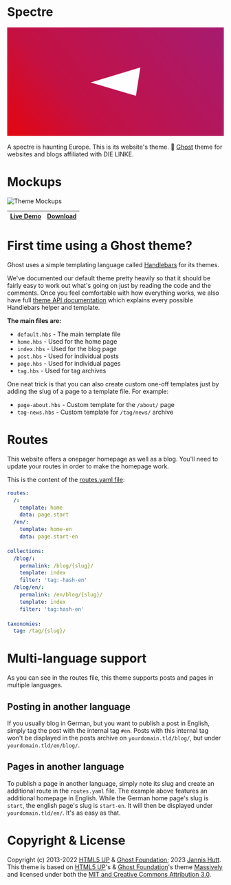 # Spectre

![Header Graphic](/assets/readme-header.png)

A spectre is haunting Europe. This is its website's theme. 👻 [Ghost](https://github.com/TryGhost/Ghost) theme for websites and blogs affiliated with DIE LINKE.


# Mockups
![Theme Mockups](/assets/mockups.png)

|[Live Demo](https://spectre.hutt.io/)|[Download](https://github.com/hutt/spectre/releases/)|
|---|---|


# First time using a Ghost theme?

Ghost uses a simple templating language called [Handlebars](http://handlebarsjs.com/) for its themes.

We've documented our default theme pretty heavily so that it should be fairly easy to work out what's going on just by reading the code and the comments. Once you feel comfortable with how everything works, we also have full [theme API documentation](https://themes.ghost.org) which explains every possible Handlebars helper and template.

**The main files are:**

- `default.hbs` - The main template file
- `home.hbs` - Used for the home page
- `index.hbs` - Used for the blog page
- `post.hbs` - Used for individual posts
- `page.hbs` - Used for individual pages
- `tag.hbs` - Used for tag archives

One neat trick is that you can also create custom one-off templates just by adding the slug of a page to a template file. For example:

- `page-about.hbs` - Custom template for the `/about/` page
- `tag-news.hbs` - Custom template for `/tag/news/` archive

# Routes

This website offers a onepager homepage as well as a blog. You'll need to update your routes in order to make the homepage work.

This is the content of the [routes.yaml file](routes.yaml):
```yaml
routes:
  /: 
    template: home
    data: page.start
  /en/:
    template: home-en
    data: page.start-en

collections:
  /blog/:
    permalink: /blog/{slug}/
    template: index
    filter: 'tag:-hash-en'
  /blog/en/:
    permalink: /en/blog/{slug}/
    template: index
    filter: 'tag:hash-en'

taxonomies:
  tag: /tag/{slug}/
```

# Multi-language support
As you can see in the routes file, this theme supports posts and pages in multiple languages. 

## Posting in another language
If you usually blog in German, but you want to publish a post in English, simply tag the post with the internal tag `#en`. Posts with this internal tag won't be displayed in the posts archive on `yourdomain.tld/blog/`, but under `yourdomain.tld/en/blog/`.

## Pages in another language
To publish a page in another language, simply note its slug and create an additional route in the `routes.yaml` file. The example above features an additional homepage in English. While the German home page's slug is `start`, the english page's slug is `start-en`. It will then be displayed under `yourdomain.tld/en/`. It's as easy as that.

# Copyright & License
Copyright (c) 2013-2022 [HTML5 UP](https://htmlup.net) & [Ghost Foundation](https://ghost.org); 2023 [Jannis Hutt](https://hutt.io). This theme is based on [HTML5 UP](https://htmlup.net)'s & [Ghost Foundation](https://ghost.org)'s theme [Massively](https://github.com/TryGhost/Massively) and licensed under both the [MIT and Creative Commons Attribution 3.0](LICENSE).